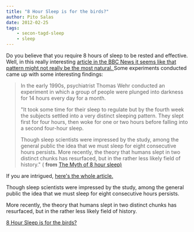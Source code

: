 ```yaml
---
title: "8 Hour Sleep is for the birds?"
author: Pito Salas
date: 2012-02-25
tags:
    - secon-tagd-sleep
    - sleep
---
```




Do you believe that you require 8 hours of sleep to be rested and effective.
Well, in this really interesting [article in the BBC News it seems like that
pattern might not really be the most natural.
](<http://www.bbc.co.uk/news/magazine-16964783>)Some experiments conducted
came up with some interesting findings:

> In the early 1990s, psychiatrist Thomas Wehr conducted an experiment in
> which a group of people were plunged into darkness for 14 hours every day
> for a month.
>
> "It took some time for their sleep to regulate but by the fourth week the
> subjects settled into a very distinct sleeping pattern. They slept first for
> four hours, then woke for one or two hours before falling into a second
> four-hour sleep.
>
> Though sleep scientists were impressed by the study, among the general
> public the idea that we must sleep for eight consecutive hours persists.
> More recently, the theory that humans slept in two distinct chunks has
> resurfaced, but in the rather less likely field of history." ( **from** [The
> Myth of 8 hour sleep)](<http://www.bbc.co.uk/news/magazine-16964783>)

If you are intrigued, [here's the whole
article.](<http://www.bbc.co.uk/news/magazine-16964783>)

Though sleep scientists were impressed by the study, among the general public
the idea that we must sleep for eight consecutive hours persists.

More recently, the theory that humans slept in two distinct chunks has
resurfaced, but in the rather less likely field of history.


[8 Hour Sleep is for the birds?](None)

